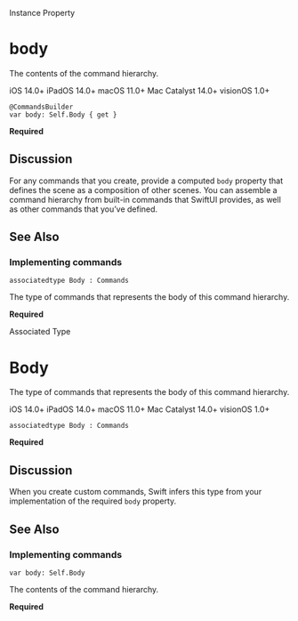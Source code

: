 Instance Property

# body

The contents of the command hierarchy.

iOS 14.0+  iPadOS 14.0+  macOS 11.0+  Mac Catalyst 14.0+  visionOS 1.0+

    
    
    @CommandsBuilder
    var body: Self.Body { get }

**Required**

## Discussion

For any commands that you create, provide a computed `body` property that
defines the scene as a composition of other scenes. You can assemble a command
hierarchy from built-in commands that SwiftUI provides, as well as other
commands that you’ve defined.

## See Also

### Implementing commands

`associatedtype Body : Commands`

The type of commands that represents the body of this command hierarchy.

**Required**

Associated Type

# Body

The type of commands that represents the body of this command hierarchy.

iOS 14.0+  iPadOS 14.0+  macOS 11.0+  Mac Catalyst 14.0+  visionOS 1.0+

    
    
    associatedtype Body : Commands

**Required**

## Discussion

When you create custom commands, Swift infers this type from your
implementation of the required `body` property.

## See Also

### Implementing commands

`var body: Self.Body`

The contents of the command hierarchy.

**Required**

